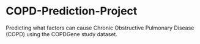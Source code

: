 # COPD-Prediction-Project
Predicting what factors can cause Chronic Obstructive Pulmonary Disease (COPD) using the COPDGene study dataset. 
